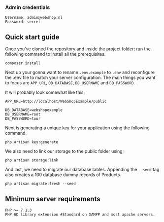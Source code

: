 ### Admin credentials
```
Username: admin@webshop.nl
Password: secret
```

## Quick start guide

Once you've cloned the repository and inside the project folder; run the following command to install all the prerequisites.
```
composer install
```

Next up your gonna want to rename `.env.example` to `.env` and reconfigure the .env file to match your server configuration.
The main things you want to focus are `APP_URL`, `DB_DATABASE`, `DB_USERNAME` and `DB_PASSWORD`.

It will probably look somewhat like this.
```
APP_URL=http://localhost/WebShopExample/public

DB_DATABASE=webshopexample
DB_USERNAME=root
DB_PASSWORD=toor
```

Next is generating a unique key for your application using the following command.
```
php artisan key:generate
```
We also need to link our storage to the public folder using;
```
php artisan storage:link
```
And last, we need to migrate our database tables. Appending the `--seed` tag also creates a 100 database dummy records of Products.
```
php artisan migrate:fresh --seed
```

## Minimum server requirements
```
PHP >= 7.1.3
PHP GD library extension #Standard on XAMPP and most apache servers.
```
